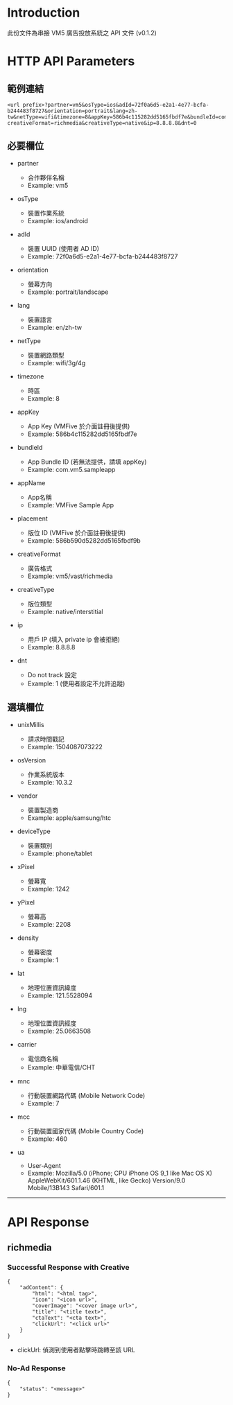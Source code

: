 # Introduction

此份文件為串接 VM5 廣告投放系統之 API 文件 (v0.1.2)

# HTTP API Parameters

## 範例連結

```
<url prefix>?partner=vm5&osType=ios&adId=72f0a6d5-e2a1-4e77-bcfa-b244483f8727&orientation=portrait&lang=zh-tw&netType=wifi&timezone=8&appKey=586b4c115282dd5165fbdf7e&bundleId=com.vm5.sampleapp&appName=VMFive%20Sample%20App&placement=586b590d5282dd5165fbdf9b
creativeFormat=richmedia&creativeType=native&ip=8.8.8.8&dnt=0
```

## 必要欄位

* partner
    * 合作夥伴名稱
    * Example: vm5   

* osType
    * 裝置作業系統
    * Example: ios/android

* adId
    * 裝置 UUID (使用者 AD ID)
    * Example: 72f0a6d5-e2a1-4e77-bcfa-b244483f8727

* orientation
    * 螢幕方向
    * Example: portrait/landscape

* lang
    * 裝置語言
    * Example: en/zh-tw

* netType
    * 裝置網路類型
    * Example: wifi/3g/4g

* timezone
    * 時區
    * Example: 8

* appKey
    * App Key (VMFive 於介面註冊後提供)
    * Example: 586b4c115282dd5165fbdf7e

* bundleId
    * App Bundle ID (若無法提供，請填 appKey)
    * Example: com.vm5.sampleapp

* appName
    * App名稱
    * Example: VMFive Sample App

* placement
    * 版位 ID (VMFive 於介面註冊後提供)
    * Example: 586b590d5282dd5165fbdf9b

* creativeFormat
    * 廣告格式
    * Example: vm5/vast/richmedia

* creativeType
    * 版位類型
    * Example: native/interstitial

* ip
    * 用戶 IP (填入 private ip 會被拒絕)
    * Example: 8.8.8.8

* dnt
    * Do not track 設定
    * Example: 1 (使用者設定不允許追蹤)

## 選填欄位

* unixMillis
    * 請求時間戳記
    * Example: 1504087073222

* osVersion
    * 作業系統版本
    * Example: 10.3.2

* vendor
    * 裝置製造商
    * Example: apple/samsung/htc

* deviceType
    * 裝置類別
    * Example: phone/tablet

* xPixel
    * 螢幕寬
    * Example: 1242

* yPixel
    * 螢幕高
    * Example: 2208

* density
    * 螢幕密度
    * Example: 1

* lat
    * 地理位置資訊緯度
    * Example: 121.5528094

* lng
    * 地理位置資訊經度
    * Example: 25.0663508

* carrier
    * 電信商名稱
    * Example: 中華電信/CHT

* mnc
    * 行動裝置網路代碼 (Mobile Network Code)
    * Example: 7

* mcc
    * 行動裝置國家代碼 (Mobile Country Code) 
    * Example: 460

* ua
    * User-Agent
    * Example: Mozilla/5.0 (iPhone; CPU iPhone OS 9_1 like Mac OS X) AppleWebKit/601.1.46 (KHTML, like Gecko) Version/9.0 Mobile/13B143 Safari/601.1

----

# API Response

## richmedia

### Successful Response with Creative

```
{
    "adContent": {
        "html": "<html tag>",
        "icon": "<icon url>",
        "coverImage": "<cover image url>",
        "title": "<title text>",
        "ctaText": "<cta text>",
        "clickUrl": "<click url>"
    }
}
```

* clickUrl: 偵測到使用者點擊時跳轉至該 URL

### No-Ad Response

```
{
    "status": "<message>"
}
```